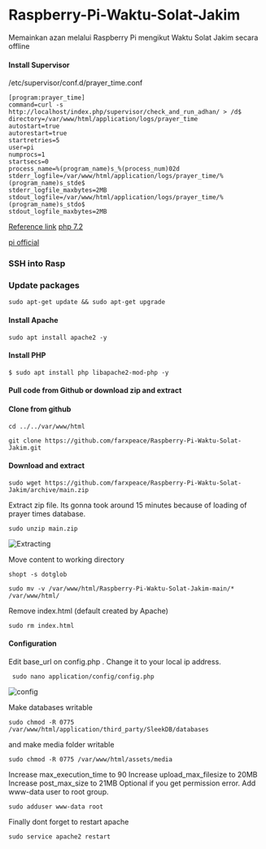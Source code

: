 # Raspberry-Pi-Waktu-Solat-Jakim
Memainkan azan melalui Raspberry Pi mengikut Waktu Solat Jakim secara offline

#### Install Supervisor

/etc/supervisor/conf.d/prayer_time.conf
```
[program:prayer_time]
command=curl -s http://localhost/index.php/supervisor/check_and_run_adhan/ > /d$
directory=/var/www/html/application/logs/prayer_time
autostart=true
autorestart=true
startretries=5
user=pi
numprocs=1
startsecs=0
process_name=%(program_name)s_%(process_num)02d
stderr_logfile=/var/www/html/application/logs/prayer_time/%(program_name)s_stde$
stderr_logfile_maxbytes=2MB
stdout_logfile=/var/www/html/application/logs/prayer_time/%(program_name)s_stdo$
stdout_logfile_maxbytes=2MB
```


[Reference link](http://www.heidislab.com/tutorials/installing-php-7-1-on-raspbian-stretch-raspberry-pi-zero-w)
[php 7.2](https://getgrav.org/blog/raspberrypi-nginx-php7-dev)

[pi official](https://www.raspberrypi.org/documentation/remote-access/web-server/apache.md)

### SSH into Rasp




### Update packages
``` linux
sudo apt-get update && sudo apt-get upgrade
```

#### Install Apache
```
sudo apt install apache2 -y
```

#### Install PHP
```
$ sudo apt install php libapache2-mod-php -y
```

#### Pull code from Github or download zip and extract
#### Clone from github
```
cd ../../var/www/html
```
```
git clone https://github.com/farxpeace/Raspberry-Pi-Waktu-Solat-Jakim.git
```
#### Download and extract
```
sudo wget https://github.com/farxpeace/Raspberry-Pi-Waktu-Solat-Jakim/archive/main.zip
```
Extract zip file. Its gonna took around 15 minutes because of loading of prayer times database.
```
sudo unzip main.zip
```
![Extracting](https://i.imgur.com/y7ouKqm.png)


Move content to working directory
```
shopt -s dotglob
```
```
sudo mv -v /var/www/html/Raspberry-Pi-Waktu-Solat-Jakim-main/* /var/www/html/
```

Remove index.html (default created by Apache)
```
sudo rm index.html
```

#### Configuration
Edit base_url on config.php . Change it to your local ip address.
```
 sudo nano application/config/config.php
```
![config](https://i.imgur.com/29aKN36.png)

Make databases writable
```
sudo chmod -R 0775 /var/www/html/application/third_party/SleekDB/databases
```
and make media folder writable
```
sudo chmod -R 0775 /var/www/html/assets/media
```

Increase max_execution_time to 90
Increase upload_max_filesize to 20MB
Increase post_max_size to 21MB
Optional if you get permission error. Add www-data user to root group.
```
sudo adduser www-data root
```
Finally dont forget to restart apache
```
sudo service apache2 restart
```


